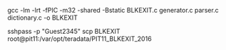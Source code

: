 gcc -lm -lrt -fPIC -m32 -shared -Bstatic BLKEXIT.c generator.c parser.c dictionary.c -o BLKEXIT

sshpass -p "Guest2345" scp BLKEXIT root@pit11:/var/opt/teradata/PIT11_BLKEXIT_2016
